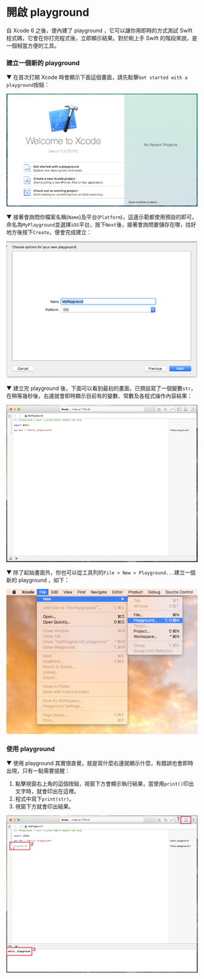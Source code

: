 # 開啟 playground

自 Xcode 6 之後，便內建了 playground ，它可以讓你用即時的方式測試 Swift 程式碼，它會在你打完程式後，立即顯示結果。對於剛上手 Swift 的階段來說，是一個相當方便的工具。

### 建立一個新的 playground

▼ 在首次打開 Xcode 時會顯示下面這個畫面，請先點擊`Get started with a playground`按鈕：

![xcode_install05](../images/xcode_install/xcode_install05.png)

▼ 接著會詢問你檔案名稱(`Name`)及平台(`Platform`)，這邊示範都使用預設的即可，命名為`MyPlayground`並選擇`iOS`平台，按下`Next`後，接著會詢問要儲存在哪，找好地方後按下`Create`，便會完成建立：

![open_playground01](../images/open_playground/open_playground01.png)

▼ 建立完 playground 後，下面可以看到最初的畫面，已預設寫了一個變數`str`，在稍等幾秒後，右邊就會即時顯示目前有的變數、常數及各程式操作內容結果：

![open_playground02](../images/open_playground/open_playground02.png)


▼ 除了起始畫面外，你也可以從工具列的`File > New > Playground...`建立一個新的 playground ，如下：

![open_playground03](../images/open_playground/open_playground03.png)


### 使用 playground

▼ 使用 playground 其實很直覺，就是寫什麼右邊就顯示什麼，有錯誤也會即時出現，只有一點需要提醒：

1. 點擊視窗右上角的這個按鈕，視窗下方會顯示執行結果，當使用`print()`印出文字時，就會印出在這裡。
2. 程式中寫下`print(str)`。
3. 視窗下方就會印出結果。

![open_playground04](../images/open_playground/open_playground04.png)


